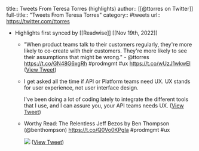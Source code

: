 title:: Tweets From Teresa Torres (highlights)
author:: [[@ttorres on Twitter]]
full-title:: "Tweets From Teresa Torres"
category:: #tweets
url:: https://twitter.com/ttorres

- Highlights first synced by [[Readwise]] [[Nov 19th, 2022]]
	- "When product teams talk to their customers regularly, they're more likely to co-create with their customers. They're more likely to see their assumptions that might be wrong." - @ttorres https://t.co/GN48G6xgRh #prodmgmt #ux https://t.co/wUzJ1wkwEl ([View Tweet](https://twitter.com/ttorres/status/1387151326430253063))
	- I get asked all the time if API or Platform teams need UX. UX stands for user experience, not user interface design. 
	  
	  I've been doing a lot of coding lately to integrate the different tools that I use, and I can assure you, your API teams needs UX. ([View Tweet](https://twitter.com/ttorres/status/1433838209914576902))
	- Worthy Read: The Relentless Jeff Bezos by Ben Thompson (@benthompson) https://t.co/Q0Vo0KPgIa #prodmgmt #ux 
	  
	  ![](https://pbs.twimg.com/media/E_CIln3WQAEHJNo.png) ([View Tweet](https://twitter.com/ttorres/status/1436798465221308416))